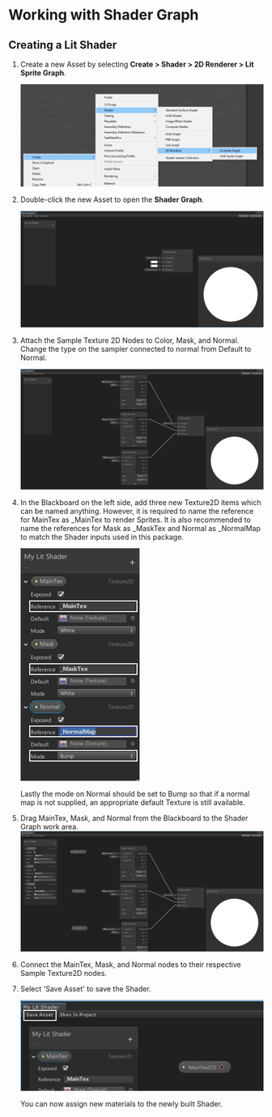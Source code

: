 # Working with Shader Graph

## Creating a Lit Shader

1. Create a new Asset by selecting __Create > Shader > 2D Renderer > Lit Sprite Graph__.

   ![](images\image_49.png)

   

2. Double-click the new Asset to open the __Shader Graph__.

   ![](images\image_50.png)
   

3. Attach the Sample Texture 2D Nodes to Color, Mask, and Normal. Change the type on the sampler connected to normal from Default to Normal.

   ![](images\image_51.png)
   

4. In the Blackboard on the left side, add three new Texture2D items which can be named anything. However, it is required to name the reference for MainTex as _MainTex to render Sprites. It is also recommended to name the references for Mask as _MaskTex and Normal as _NormalMap to match the Shader inputs used in this package.

   ![](images\image_52.png)

   Lastly the mode on Normal should be set to Bump so that if a normal map is not supplied, an appropriate default Texture is still available.

5. Drag MainTex, Mask, and Normal from the Blackboard to the Shader Graph work area.![](images\image_53.png)
   

6. Connect the MainTex, Mask, and Normal nodes to their respective Sample Texture2D nodes.

7. Select 'Save Asset' to save the Shader.

   ![](images\image_54.png)

    You can now assign new materials to the newly built Shader.